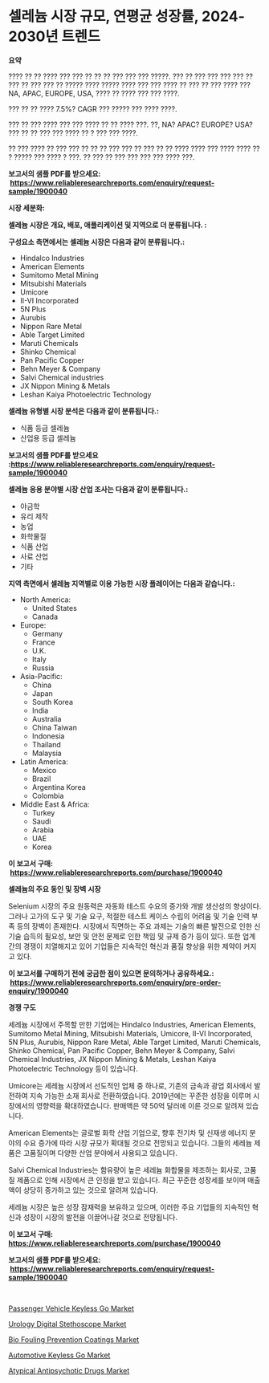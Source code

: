 <p><h1>셀레늄 시장 규모, 연평균 성장률, 2024-2030년 트렌드</h1></p><p><strong>요약</strong></p>
<p><p>???? ?? ?? ???? ??? ??? ?? ?? ?? ??? ??? ??? ?????. ??? ?? ??? ??? ??? ??? ?? ??? ?? ??? ??? ?? ????? ???? ????? ???? ??? ??? ???? ?? ??? ?? ??? ???? ??? NA, APAC, EUROPE, USA, ???? ?? ???? ??? ??? ????.</p><p>??? ?? ?? ???? 7.5%? CAGR ??? ????? ??? ???? ????.</p><p>??? ?? ??? ???? ??? ??? ???? ?? ?? ???? ???. ??, NA? APAC? EUROPE? USA? ??? ?? ?? ??? ??? ???? ?? ? ??? ??? ????.</p><p>?? ??? ???? ?? ??? ??? ?? ?? ?? ??? ??? ?? ??? ?? ?? ???? ???? ??? ???? ???? ?? ? ????? ??? ???? ? ???. ?? ??? ?? ??? ??? ??? ??? ???? ???.</p></p>
<p><strong>보고서의 샘플 PDF를 받으세요: &nbsp;<a href="https://www.reliableresearchreports.com/enquiry/request-sample/1900040">https://www.reliableresearchreports.com/enquiry/request-sample/1900040</a></strong></p>
<p><strong>시장 세분화:</strong></p>
<p><strong> 셀레늄 시장은 개요, 배포, 애플리케이션 및 지역으로 더 분류됩니다. :</strong></p>
<p><strong>구성요소 측면에서는 셀레늄 시장은 다음과 같이 분류됩니다.:</strong></p>
<p><ul><li>Hindalco Industries</li><li>American Elements</li><li>Sumitomo Metal Mining</li><li>Mitsubishi Materials</li><li>Umicore</li><li>II-VI Incorporated</li><li>5N Plus</li><li>Aurubis</li><li>Nippon Rare Metal</li><li>Able Target Limited</li><li>Maruti Chemicals</li><li>Shinko Chemical</li><li>Pan Pacific Copper</li><li>Behn Meyer & Company</li><li>Salvi Chemical industries</li><li>JX Nippon Mining & Metals</li><li>Leshan Kaiya Photoelectric Technology</li></ul></p>
<p><strong> 셀레늄 유형별 시장 분석은 다음과 같이 분류됩니다.:</strong></p>
<p><ul><li>식품 등급 셀레늄</li><li>산업용 등급 셀레늄</li></ul></p>
<p><strong>보고서의 샘플 PDF를 받으세요 :<a href="https://www.reliableresearchreports.com/enquiry/request-sample/1900040">https://www.reliableresearchreports.com/enquiry/request-sample/1900040</a></strong></p>
<p><strong> 셀레늄 응용 분야별 시장 산업 조사는 다음과 같이 분류됩니다.:</strong></p>
<p><ul><li>야금학</li><li>유리 제작</li><li>농업</li><li>화학물질</li><li>식품 산업</li><li>사료 산업</li><li>기타</li></ul></p>
<p><strong>지역 측면에서 셀레늄 지역별로 이용 가능한 시장 플레이어는 다음과 같습니다.:</strong></p>
<p><ul>
    <li>
        North America:
        <ul>
            <li>United States</li>
            <li>Canada</li>
        </ul>
    </li>
    <li>
        Europe:
        <ul>
            <li>Germany</li>
            <li>France</li>
            <li>U.K.</li>
            <li>Italy</li>
            <li>Russia</li>
        </ul>
    </li>
    <li>
        Asia-Pacific:
        <ul>
            <li>China</li>
            <li>Japan</li>
            <li>South Korea</li>
            <li>India</li>
            <li>Australia</li>
            <li>China Taiwan</li>
            <li>Indonesia</li>
            <li>Thailand</li>
            <li>Malaysia</li>
        </ul>
    </li>
    <li>
        Latin America:
        <ul>
            <li>Mexico</li>
            <li>Brazil</li>
            <li>Argentina Korea</li>
            <li>Colombia</li>
        </ul>
    </li>
    <li>
        Middle East & Africa:
        <ul>
            <li>Turkey</li>
            <li>Saudi</li>
            <li>Arabia</li>
            <li>UAE</li>
            <li>Korea</li>
        </ul>
    </li>
    </ul></p>
<p><strong>이 보고서 구매: &nbsp;<a href="https://www.reliableresearchreports.com/purchase/1900040">https://www.reliableresearchreports.com/purchase/1900040</a></strong></p>
<p><strong>셀레늄의 주요 동인 및 장벽 시장</strong></p>
<p><p>Selenium 시장의 주요 원동력은 자동화 테스트 수요의 증가와 개발 생산성의 향상이다. 그러나 고가의 도구 및 기술 요구, 적절한 테스트 케이스 수립의 어려움 및 기술 인력 부족 등의 장벽이 존재한다. 시장에서 직면하는 주요 과제는 기술의 빠른 발전으로 인한 신기술 습득의 필요성, 보안 및 안전 문제로 인한 책임 및 규제 증가 등이 있다. 또한 업계 간의 경쟁이 치열해지고 있어 기업들은 지속적인 혁신과 품질 향상을 위한 제약이 커지고 있다.</p></p>
<p><strong>이 보고서를 구매하기 전에 궁금한 점이 있으면 문의하거나 공유하세요.: &nbsp;<a href="https://www.reliableresearchreports.com/enquiry/pre-order-enquiry/1900040">https://www.reliableresearchreports.com/enquiry/pre-order-enquiry/1900040</a></strong></p>
<p><strong>경쟁 구도</strong></p>
<p><p>세레늄 시장에서 주목할 만한 기업에는 Hindalco Industries, American Elements, Sumitomo Metal Mining, Mitsubishi Materials, Umicore, II-VI Incorporated, 5N Plus, Aurubis, Nippon Rare Metal, Able Target Limited, Maruti Chemicals, Shinko Chemical, Pan Pacific Copper, Behn Meyer & Company, Salvi Chemical Industries, JX Nippon Mining & Metals, Leshan Kaiya Photoelectric Technology 등이 있습니다. </p><p>Umicore는 세레늄 시장에서 선도적인 업체 중 하나로, 기존의 금속과 광업 회사에서 발전하여 지속 가능한 소재 회사로 전환하였습니다. 2019년에는 꾸준한 성장을 이루며 시장에서의 영향력을 확대하였습니다. 판매액은 약 50억 달러에 이른 것으로 알려져 있습니다.</p><p>American Elements는 글로벌 화학 산업 기업으로, 향후 전기차 및 신재생 에너지 분야의 수요 증가에 따라 시장 규모가 확대될 것으로 전망되고 있습니다. 그들의 세레늄 제품은 고품질이며 다양한 산업 분야에서 사용되고 있습니다. </p><p>Salvi Chemical Industries는 함유량이 높은 세레늄 화합물을 제조하는 회사로, 고품질 제품으로 인해 시장에서 큰 인정을 받고 있습니다. 최근 꾸준한 성장세를 보이며 매출액이 상당히 증가하고 있는 것으로 알려져 있습니다. </p><p>세레늄 시장은 높은 성장 잠재력을 보유하고 있으며, 이러한 주요 기업들의 지속적인 혁신과 성장이 시장의 발전을 이끌어나갈 것으로 전망됩니다.</p></p>
<p><strong>이 보고서 구매: &nbsp; <a href="https://www.reliableresearchreports.com/purchase/1900040">https://www.reliableresearchreports.com/purchase/1900040</a></strong></p>
<p><strong>보고서의 샘플 PDF를 받으세요: &nbsp;<a href="https://www.reliableresearchreports.com/enquiry/request-sample/1900040">https://www.reliableresearchreports.com/enquiry/request-sample/1900040</a></strong><strong></strong></p>
<p>&nbsp;</p>
<p><p><a href="https://view.publitas.com/reportprime-1/passenger-vehicle-keyless-go-market-share-market-new-trends-analysis-report-by-type-by-application-by-end-use-by-region-and-segment-forecasts-2024-2031/">Passenger Vehicle Keyless Go Market</a></p><p><a href="https://github.com/mauripalmi/Market-Research-Report-List-2/blob/main/urology-digital-stethoscope-market.md">Urology Digital Stethoscope Market</a></p><p><a href="https://picayune-night-cbd.notion.site/Bio-Fouling-Prevention-Coatings-Market-Research-Report-Unlocks-Analysis-on-the-Market-Financial-Stat-2a2073c02502448bbd8091964de444f8">Bio Fouling Prevention Coatings Market</a></p><p><a href="https://view.publitas.com/reportprime-1/automotive-keyless-go-market-dynamics-2024-2031-also-about-its-market-trends-projections-and-opportunities/">Automotive Keyless Go Market</a></p><p><a href="https://artistic-helicopter-ca9.notion.site/Atypical-Antipsychotic-Drugs-Market-Furnish-Information-about-Market-Size-Market-Share-Market-Dyna-a5701c8b1d75410494b0d161a008a570">Atypical Antipsychotic Drugs Market</a></p></p>